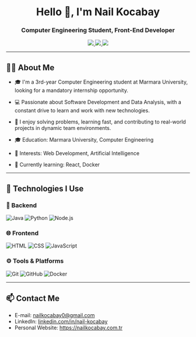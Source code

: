 <!-- Profile Header -->
<h1 align="center">Hello 👋, I'm Nail Kocabay</h1>
<h3 align="center">Computer Engineering Student, Front-End Developer</h3>

<!-- Social Media -->
<p align="center">
  <a href="https://www.linkedin.com/in/nail-kocabay/" target="_blank">
    <img src="https://img.shields.io/badge/LinkedIn-0077B5?style=for-the-badge&logo=linkedin&logoColor=white" />
  </a>
  <a href="mailto:nailkocabay0@gmail.com">
    <img src="https://img.shields.io/badge/Gmail-D14836?style=for-the-badge&logo=gmail&logoColor=white" />
  </a>
  <a href="https://nailkocabay.com">
    <img src="https://img.shields.io/badge/Website-000000?style=for-the-badge&logo=About.me&logoColor=white" />
  </a>
</p>

---

## 👨‍💻 About Me

- 🎓 I'm a 3rd-year Computer Engineering student at Marmara University, looking for a mandatory internship opportunity.  
- 💻 Passionate about Software Development and Data Analysis, with a constant drive to learn and work with new technologies.
- 🚀 I enjoy solving problems, learning fast, and contributing to real-world projects in dynamic team environments.  

- 🎓 Education: Marmara University, Computer Engineering  
- 💼 Interests: Web Development, Artificial Intelligence  
- 🌱 Currently learning: React, Docker  

---

## 🚀 Technologies I Use

### 🧠 Backend
![Java](https://img.shields.io/badge/Java-ED8B00?style=for-the-badge&logo=java&logoColor=white)
![Python](https://img.shields.io/badge/Python-FFD43B?style=for-the-badge&logo=python&logoColor=blue)
![Node.js](https://img.shields.io/badge/Node.js-339933?style=for-the-badge&logo=nodedotjs&logoColor=white)

### 🌐 Frontend
![HTML](https://img.shields.io/badge/HTML5-e34c26?style=for-the-badge&logo=html5&logoColor=white)
![CSS](https://img.shields.io/badge/CSS3-264de4?style=for-the-badge&logo=css3&logoColor=white)
![JavaScript](https://img.shields.io/badge/JavaScript-F0DB4F?style=for-the-badge&logo=javascript&logoColor=black)

### ⚙️ Tools & Platforms
![Git](https://img.shields.io/badge/Git-F05032?style=for-the-badge&logo=git&logoColor=white)
![GitHub](https://img.shields.io/badge/GitHub-181717?style=for-the-badge&logo=github&logoColor=white)
![Docker](https://img.shields.io/badge/Docker-2496ED?style=for-the-badge&logo=docker&logoColor=white)

---

## 📫 Contact Me

- E-mail: nailkocabay0@gmail.com  
- LinkedIn: [linkedin.com/in/nail-kocabay](https://www.linkedin.com/in/nail-kocabay/)  
- Personal Website: https://nailkocabay.com.tr

